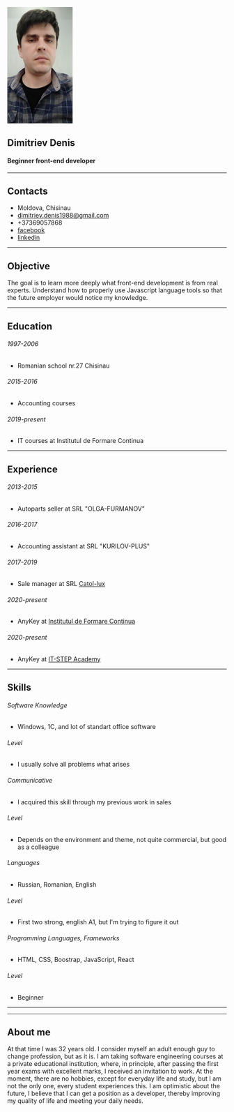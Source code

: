 ![Dimitriev Denis](img/portrait.jpg)
## Dimitriev Denis ##
#### Beginner front-end developer ####
***

## Contacts ##

* Moldova, Chisinau
* dimitriev.denis1988@gmail.com
* +37369057868
* [facebook](https://www.facebook.com/profile.php?id=100009932527900)
* [linkedin](https://www.linkedin.com/in/denis-dimitrev-4597751a3)

***
## Objective ##

The goal is to learn more deeply what front-end development is from real experts.
Understand how to properly use Javascript language tools
so that the future employer would notice my knowledge.

***
## Education ##
###### 1997-2006 ######
   * Romanian school nr.27 Chisinau
###### 2015-2016 ######
   * Accounting courses
###### 2019-present ######
   * IT courses at Institutul de Formare Continua
***

## Experience ##
###### 2013-2015 ######
*    Autoparts seller at SRL "OLGA-FURMANOV"
###### 2016-2017 ######
*    Accounting assistant at SRL "KURILOV-PLUS"
###### 2017-2019 ######
*    Sale manager at SRL [Catol-lux](http://https://catollux.md)
###### 2020-present ######
*    AnyKey at [Institutul de Formare Continua](http://www.iic.md)
###### 2020-present ######
*    AnyKey at [IT-STEP Academy](https://itstep.org)
***

## Skills ##
###### Software Knowledge ######
* Windows, 1C, and lot of standart office software 
###### Level ######
  * I usually solve all problems what arises
###### Communicative ######
* I acquired this skill through my previous work in sales  
###### Level ######
  * Depends on the environment and theme,
    not quite commercial, but good as a colleague
###### Languages ######
* Russian, Romanian, English  
###### Level ######
  * First two strong, english A1, but I'm trying to figure it out
###### Programming Languages, Frameworks ######
* HTML, CSS, Boostrap, JavaScript, React 
###### Level ######
  * Beginner 
***
***
 
## About me ##
At that time I was 32 years old.
I consider myself an adult enough guy to change profession, but as it is.
I am taking software engineering courses at a private educational institution, where, in principle, after
passing the first year exams with excellent marks, I received an invitation to work.
At the moment, there are no hobbies, except for everyday life and study, but I am not the only one, every
student experiences this.
I am optimistic about the future, I believe that I can get a position as a developer,
thereby improving my quality of life and meeting your daily needs.             